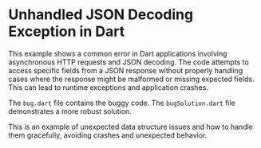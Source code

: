 # Unhandled JSON Decoding Exception in Dart

This example shows a common error in Dart applications involving asynchronous HTTP requests and JSON decoding. The code attempts to access specific fields from a JSON response without properly handling cases where the response might be malformed or missing expected fields.  This can lead to runtime exceptions and application crashes.

The `bug.dart` file contains the buggy code.  The `bugSolution.dart` file demonstrates a more robust solution.

This is an example of unexpected data structure issues and how to handle them gracefully, avoiding crashes and unexpected behavior.
